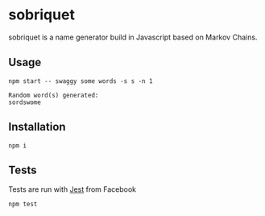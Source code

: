 # sobriquet
sobriquet is a name generator build in Javascript based on Markov Chains.

## Usage
```shell
npm start -- swaggy some words -s s -n 1

Random word(s) generated:
sordswome
```

## Installation
`npm i`

## Tests
Tests are run with [Jest](https://facebook.github.io/jest/) from Facebook

`npm test`
